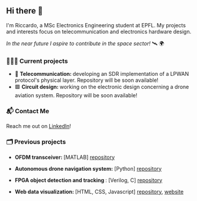 ## Hi there 👋

I'm Riccardo, a MSc Electronics Engineering student at EPFL. My projects and interests focus on telecommunication and electronics hardware design.


<i>In the near future I aspire to contribute in the space sector!</i> 🛰 🌍

### 🙋🏻‍♂️ Current projects
- 📡 <b>Telecommunication: </b> developing an SDR implementation of a LPWAN protocol's physical layer. Repository will be soon available!
- 🟩 <b> Circuit design: </b> working on the electronic design concerning a drone aviation system. Repository will be soon available!

### 📬 Contact Me
Reach me out on [LinkedIn](https://www.linkedin.com/in/riccardo-lionetto/)!
<br>

### 🗂️ Previous projects
- <b> OFDM transceiver: </b> [MATLAB] [repository](https://github.com/RiccardoLionetto/OFDM_transceiver)

- <b>Autonomous drone navigation system:</b> [Python] [repository](https://github.com/RiccardoLionetto/aerial-robotics)

- <b> FPGA object detection and tracking </b>: [Verilog, C] [repository](https://github.com/grilloandrea6/embedded-system-design)

- <b> Web data visualization: </b> [HTML, CSS, Javascript] [repository](https://github.com/com-480-data-visualization/project-2024-Formula1), [website](https://formula1viz.altervista.org/index.html)
